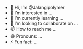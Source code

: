 - 👋 Hi, I’m @Jalangipolymer
- 👀 I’m interested in ...
- 🌱 I’m currently learning ...
- 💞️ I’m looking to collaborate on ...
- 📫 How to reach me ...
- 😄 Pronouns: ...
- ⚡ Fun fact: ...

<!---
Jalangipolymer/Jalangipolymer is a ✨ special ✨ repository because its `README.md` (this file) appears on your GitHub profile.
You can click the Preview link to take a look at your changes.
--->
